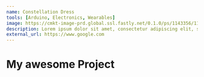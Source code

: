 ```yaml
---
name: Constellation Dress
tools: [Arduino, Electronics, Wearables]
image: https://cmkt-image-prd.global.ssl.fastly.net/0.1.0/ps/1143356/1160/772/m1/fpnw/wm0/creativemarket_image_front-.png?1459611806&s=04d4f811ceed88ca4716fd2551e93a36
description: Lorem ipsum dolor sit amet, consectetur adipiscing elit, sed do eiusmod tempor incididunt ut labore et dolore magna aliqua.
external_url: https://www.google.com
---
```


# My awesome Project